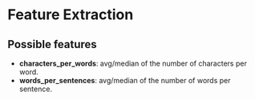 # Feature Extraction

## Possible features

* **characters_per_words**: avg/median of the number of characters per word.
* **words_per_sentences**: avg/median of the number of words per sentence.

